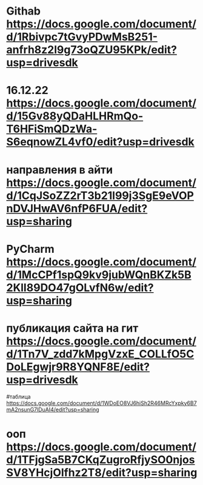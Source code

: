 # Githab https://docs.google.com/document/d/1Rbivpc7tGvyPDwMsB251-anfrh8z2l9g73oQZU95KPk/edit?usp=drivesdk
# 16.12.22 https://docs.google.com/document/d/15Gv88yQDaHLHRmQo-T6HFiSmQDzWa-S6eqnowZL4vf0/edit?usp=drivesdk
# направления в айти https://docs.google.com/document/d/1CqJSoZZ2rT3b21l99j3SgE9eVOPnDVJHwAV6nfP6FUA/edit?usp=sharing
# PyCharm https://docs.google.com/document/d/1McCPf1spQ9kv9jubWQnBKZk5B2KlI89DO47gOLvfN6w/edit?usp=sharing
# публикация сайта на гит https://docs.google.com/document/d/1Tn7V_zdd7kMpgVzxE_COLLfO5CDoLEgwjr9R8YQNF8E/edit?usp=drivesdk
#таблица https://docs.google.com/document/d/1WDoEO8VJ6hiSh2R46MRcYxpky6B7mA2nsunG7lDuAI4/edit?usp=sharing
# ооп https://docs.google.com/document/d/1TFjgSa5B7CKqZugroRfjySO0njosSV8YHcjOIfhz2T8/edit?usp=sharing
